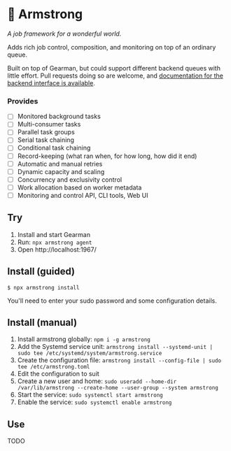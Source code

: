 # 🌈 Armstrong

_A job framework for a wonderful world._

Adds rich job control, composition, and monitoring on top of an ordinary queue.

Built on top of Gearman, but could support different backend queues with little
effort. Pull requests doing so are welcome, and [documentation for the backend
interface is available](./docs/backend-interface.md).

### Provides

- [ ] Monitored background tasks
- [ ] Multi-consumer tasks
- [ ] Parallel task groups
- [ ] Serial task chaining
- [ ] Conditional task chaining
- [ ] Record-keeping (what ran when, for how long, how did it end)
- [ ] Automatic and manual retries
- [ ] Dynamic capacity and scaling
- [ ] Concurrency and exclusivity control
- [ ] Work allocation based on worker metadata
- [ ] Monitoring and control API, CLI tools, Web UI

## Try

1. Install and start Gearman
2. Run: `npx armstrong agent`
3. Open http://localhost:1967/

## Install (guided)

```
$ npx armstrong install
```

You'll need to enter your sudo password and some configuration details.

## Install (manual)

1. Install armstrong globally: `npm i -g armstrong`
2. Add the Systemd service unit: `armstrong install --systemd-unit | sudo tee /etc/systemd/system/armstrong.service`
3. Create the configuration file: `armstrong install --config-file | sudo tee /etc/armstrong.toml`
4. Edit the configuration to suit
5. Create a new user and home: `sudo useradd --home-dir /var/lib/armstrong --create-home --user-group --system armstrong`
6. Start the service: `sudo systemctl start armstrong`
7. Enable the service: `sudo systemctl enable armstrong`

## Use

TODO
